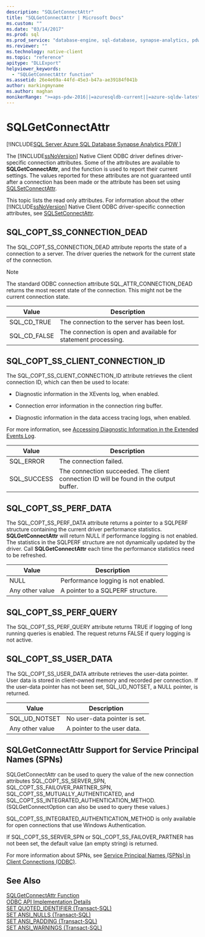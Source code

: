```yaml
---
description: "SQLGetConnectAttr"
title: "SQLGetConnectAttr | Microsoft Docs"
ms.custom: ""
ms.date: "03/14/2017"
ms.prod: sql
ms.prod_service: "database-engine, sql-database, synapse-analytics, pdw"
ms.reviewer: ""
ms.technology: native-client
ms.topic: "reference"
apitype: "DLLExport"
helpviewer_keywords: 
  - "SQLGetConnectAttr function"
ms.assetid: 26e4e69a-44fd-45e3-b47a-ae39184f041b
author: markingmyname
ms.author: maghan
monikerRange: ">=aps-pdw-2016||=azuresqldb-current||=azure-sqldw-latest||>=sql-server-2016||>=sql-server-linux-2017||=azuresqldb-mi-current"
---
```

# SQLGetConnectAttr
[!INCLUDE[SQL Server Azure SQL Database Synapse Analytics PDW ](../../includes/applies-to-version/sql-asdb-asdbmi-asa-pdw.md)]

  The [!INCLUDE[ssNoVersion](../../includes/ssnoversion-md.md)] Native Client ODBC driver defines driver-specific connection attributes. Some of the attributes are available to **SQLGetConnectAttr**, and the function is used to report their current settings. The values reported for these attributes are not guaranteed until after a connection has been made or the attribute has been set using [SQLSetConnectAttr](../../relational-databases/native-client-odbc-api/sqlsetconnectattr.md).  
  
 This topic lists the read only attributes. For information about the other [!INCLUDE[ssNoVersion](../../includes/ssnoversion-md.md)] Native Client ODBC driver-specific connection attributes, see [SQLSetConnectAttr](../../relational-databases/native-client-odbc-api/sqlsetconnectattr.md).  
  
## SQL_COPT_SS_CONNECTION_DEAD  
 The SQL_COPT_SS_CONNECTION_DEAD attribute reports the state of a connection to a server. The driver queries the network for the current state of the connection.  
  
> [!NOTE]  
>  The standard ODBC connection attribute SQL_ATTR_CONNECTION_DEAD returns the most recent state of the connection. This might not be the current connection state.  
  
|Value|Description|  
|-----------|-----------------|  
|SQL_CD_TRUE|The connection to the server has been lost.|  
|SQL_CD_FALSE|The connection is open and available for statement processing.|  
  
## SQL_COPT_SS_CLIENT_CONNECTION_ID  
 The SQL_COPT_SS_CLIENT_CONNECTION_ID attribute retrieves the client connection ID, which can then be used to locate:  
  
-   Diagnostic information in the XEvents log, when enabled.  
  
-   Connection error information in the connection ring buffer.  
  
-   Diagnostic information in the data access tracing logs, when enabled.  
  
 For more information, see [Accessing Diagnostic Information in the Extended Events Log](../../relational-databases/native-client/features/accessing-diagnostic-information-in-the-extended-events-log.md).  
  
|Value|Description|  
|-----------|-----------------|  
|SQL_ERROR|The connection failed.|  
|SQL_SUCCESS|The connection succeeded. The client connection ID will be found in the output buffer.|  
  
## SQL_COPT_SS_PERF_DATA  
 The SQL_COPT_SS_PERF_DATA attribute returns a pointer to a SQLPERF structure containing the current driver performance statistics. **SQLGetConnectAttr** will return NULL if performance logging is not enabled. The statistics in the SQLPERF structure are not dynamically updated by the driver. Call **SQLGetConnectAttr** each time the performance statistics need to be refreshed.  
  
|Value|Description|  
|-----------|-----------------|  
|NULL|Performance logging is not enabled.|  
|Any other value|A pointer to a SQLPERF structure.|  
  
## SQL_COPT_SS_PERF_QUERY  
 The SQL_COPT_SS_PERF_QUERY attribute returns TRUE if logging of long running queries is enabled. The request returns FALSE if query logging is not active.  
  
## SQL_COPT_SS_USER_DATA  
 The SQL_COPT_SS_USER_DATA attribute retrieves the user-data pointer. User data is stored in client-owned memory and recorded per connection. If the user-data pointer has not been set, SQL_UD_NOTSET, a NULL pointer, is returned.  
  
|Value|Description|  
|-----------|-----------------|  
|SQL_UD_NOTSET|No user-data pointer is set.|  
|Any other value|A pointer to the user data.|  
  
## SQLGetConnectAttr Support for Service Principal Names (SPNs)  
 SQLGetConnectAttr can be used to query the value of the new connection attributes SQL_COPT_SS_SERVER_SPN, SQL_COPT_SS_FAILOVER_PARTNER_SPN, SQL_COPT_SS_MUTUALLY_AUTHENTICATED, and SQL_COPT_SS_INTEGRATED_AUTHENTICATION_METHOD. (SQLGetConnectOption can also be used to query these values.)  
  
 SQL_COPT_SS_INTEGRATED_AUTHENTICATION_METHOD is only available for open connections that use Windows Authentication.  
  
 If SQL_COPT_SS_SERVER_SPN or SQL_COPT_SS_FAILOVER_PARTNER has not been set, the default value (an empty string) is returned.  
  
 For more information about SPNs, see [Service Principal Names &#40;SPNs&#41; in Client Connections &#40;ODBC&#41;](../../relational-databases/native-client/odbc/service-principal-names-spns-in-client-connections-odbc.md).  
  
## See Also  
 [SQLGetConnectAttr Function](../../odbc/reference/syntax/sqlgetconnectattr-function.md)   
 [ODBC API Implementation Details](../../relational-databases/native-client-odbc-api/odbc-api-implementation-details.md)   
 [SET QUOTED_IDENTIFIER &#40;Transact-SQL&#41;](../../t-sql/statements/set-quoted-identifier-transact-sql.md)   
 [SET ANSI_NULLS &#40;Transact-SQL&#41;](../../t-sql/statements/set-ansi-nulls-transact-sql.md)   
 [SET ANSI_PADDING &#40;Transact-SQL&#41;](../../t-sql/statements/set-ansi-padding-transact-sql.md)   
 [SET ANSI_WARNINGS &#40;Transact-SQL&#41;](../../t-sql/statements/set-ansi-warnings-transact-sql.md)  
  
